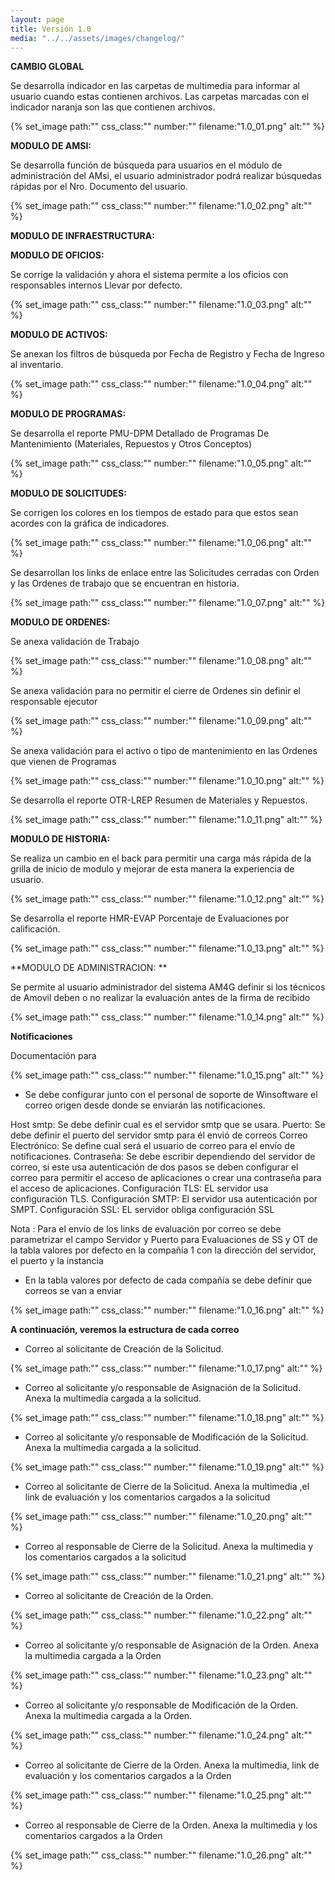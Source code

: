 ```yaml
---
layout: page
title: Versión 1.0
media: "../../assets/images/changelog/"
---
```

**CAMBIO GLOBAL**

Se desarrolla indicador en las carpetas de multimedia para informar al usuario cuando estas contienen archivos. Las carpetas marcadas con el indicador naranja son las que contienen archivos.

{% set_image
  path:""
  css_class:""
  number:""
  filename:"1.0_01.png"
  alt:""
%}

**MODULO DE AMSI:**

Se desarrolla función de búsqueda para usuarios en el módulo de administración del AMsi, el usuario administrador podrá realizar búsquedas rápidas por el Nro. Documento del usuario.

{% set_image
  path:""
  css_class:""
  number:""
  filename:"1.0_02.png"
  alt:""
%}

**MODULO DE INFRAESTRUCTURA:**


**MODULO DE OFICIOS:**

Se corrige la validación y ahora el sistema permite a los oficios con responsables internos
Llevar por defecto.

{% set_image
  path:""
  css_class:""
  number:""
  filename:"1.0_03.png"
  alt:""
%}

**MODULO DE ACTIVOS:**

Se anexan los filtros de búsqueda por Fecha de Registro y Fecha de Ingreso al inventario.

{% set_image
  path:""
  css_class:""
  number:""
  filename:"1.0_04.png"
  alt:""
%}

**MODULO DE PROGRAMAS:**

Se desarrolla el reporte PMU-DPM Detallado de Programas De Mantenimiento (Materiales, Repuestos y Otros Conceptos)

{% set_image
  path:""
  css_class:""
  number:""
  filename:"1.0_05.png"
  alt:""
%}

**MODULO DE SOLICITUDES:**

Se corrigen los colores en los tiempos de estado para que estos sean acordes con la gráfica de indicadores.

{% set_image
  path:""
  css_class:""
  number:""
  filename:"1.0_06.png"
  alt:""
%}

Se desarrollan los links de enlace entre las Solicitudes cerradas con Orden y las Ordenes de trabajo que se encuentran en historia.

{% set_image
  path:""
  css_class:""
  number:""
  filename:"1.0_07.png"
  alt:""
%}

**MODULO DE ORDENES:**

Se anexa validación de Trabajo

{% set_image
  path:""
  css_class:""
  number:""
  filename:"1.0_08.png"
  alt:""
%}

Se anexa validación para no permitir el cierre de Ordenes sin definir el responsable ejecutor

{% set_image
  path:""
  css_class:""
  number:""
  filename:"1.0_09.png"
  alt:""
%}

Se anexa validación para el activo o tipo de mantenimiento en las Ordenes que vienen de Programas

{% set_image
  path:""
  css_class:""
  number:""
  filename:"1.0_10.png"
  alt:""
%}

Se desarrolla el reporte OTR-LREP Resumen de Materiales y Repuestos.

{% set_image
  path:""
  css_class:""
  number:""
  filename:"1.0_11.png"
  alt:""
%}

**MODULO DE HISTORIA:**

Se realiza un cambio en el back para permitir una carga más rápida de la grilla de inicio de modulo y mejorar de esta manera la experiencia de usuario.

{% set_image
  path:""
  css_class:""
  number:""
  filename:"1.0_12.png"
  alt:""
%}

Se desarrolla el reporte HMR-EVAP Porcentaje de Evaluaciones por calificación.

{% set_image
  path:""
  css_class:""
  number:""
  filename:"1.0_13.png"
  alt:""
%}

**MODULO DE ADMINISTRACION: **

Se permite al usuario administrador del sistema AM4G definir si los técnicos de Amovil deben 
o no realizar la evaluación antes de la firma de recibido 

{% set_image
  path:""
  css_class:""
  number:""
  filename:"1.0_14.png"
  alt:""
%}

**Notificaciones**

Documentación para

{% set_image
  path:""
  css_class:""
  number:""
  filename:"1.0_15.png"
  alt:""
%}

 - Se debe configurar junto con el personal de soporte de Winsoftware el correo origen desde donde se enviarán las notificaciones.

Host smtp: Se debe definir cual es el servidor smtp que se usara.
Puerto: Se debe definir el puerto del servidor smtp para él envió de correos
Correo Electrónico: Se define cual será el usuario de correo para el envío de notificaciones.
Contraseña: Se debe escribir dependiendo del servidor de correo, si este usa autenticación de dos pasos se deben configurar el correo para permitir el acceso de aplicaciones o crear una contraseña para el acceso de aplicaciones.
Configuración TLS: EL servidor usa configuración TLS.
Configuración SMTP: El servidor usa autenticación por SMPT.
Configuración SSL: EL servidor obliga configuración SSL

Nota : Para el envío de los links de evaluación por correo se debe parametrizar el campo Servidor y Puerto para Evaluaciones de SS y OT de la tabla valores por defecto en la compañía 1 con la dirección del servidor, el puerto y la instancia 

- En la tabla valores por defecto de cada compañía se debe definir que correos se van a enviar 

{% set_image
  path:""
  css_class:""
  number:""
  filename:"1.0_16.png"
  alt:""
%}

**A continuación, veremos la estructura de cada correo**

- Correo al solicitante de Creación de la Solicitud.

{% set_image
  path:""
  css_class:""
  number:""
  filename:"1.0_17.png"
  alt:""
%}

- Correo al solicitante y/o responsable de Asignación de la Solicitud. Anexa la multimedia cargada a la solicitud.

{% set_image
  path:""
  css_class:""
  number:""
  filename:"1.0_18.png"
  alt:""
%}

- Correo al solicitante y/o responsable de Modificación de la Solicitud. Anexa la multimedia cargada a la solicitud.

{% set_image
  path:""
  css_class:""
  number:""
  filename:"1.0_19.png"
  alt:""
%}

- Correo al solicitante de Cierre de la Solicitud. Anexa la multimedia ,el link de evaluación y los comentarios cargados a la solicitud 

{% set_image
  path:""
  css_class:""
  number:""
  filename:"1.0_20.png"
  alt:""
%}

- Correo al responsable de Cierre de la Solicitud. Anexa la multimedia y los comentarios cargados a la solicitud

{% set_image
  path:""
  css_class:""
  number:""
  filename:"1.0_21.png"
  alt:""
%}

- Correo al solicitante de Creación de la Orden. 

{% set_image
  path:""
  css_class:""
  number:""
  filename:"1.0_22.png"
  alt:""
%}

- Correo al solicitante y/o responsable de Asignación de la Orden. 
Anexa la multimedia cargada a la Orden 

{% set_image
  path:""
  css_class:""
  number:""
  filename:"1.0_23.png"
  alt:""
%}

- Correo al solicitante y/o responsable de Modificación de la Orden. 
Anexa la multimedia cargada a la Orden. 

{% set_image
  path:""
  css_class:""
  number:""
  filename:"1.0_24.png"
  alt:""
%}

- Correo al solicitante de Cierre de la Orden. Anexa la multimedia, link de evaluación y los comentarios cargados a la Orden  

{% set_image
  path:""
  css_class:""
  number:""
  filename:"1.0_25.png"
  alt:""
%}

- Correo al responsable de Cierre de la Orden. Anexa la multimedia y los comentarios cargados a la Orden 

{% set_image
  path:""
  css_class:""
  number:""
  filename:"1.0_26.png"
  alt:""
%}